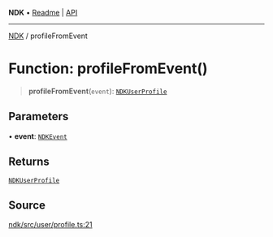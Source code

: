 **NDK** • [Readme](../README.md) \| [API](../globals.md)

***

[NDK](../README.md) / profileFromEvent

# Function: profileFromEvent()

> **profileFromEvent**(`event`): [`NDKUserProfile`](../interfaces/NDKUserProfile.md)

## Parameters

• **event**: [`NDKEvent`](../classes/NDKEvent.md)

## Returns

[`NDKUserProfile`](../interfaces/NDKUserProfile.md)

## Source

[ndk/src/user/profile.ts:21](https://github.com/nostr-dev-kit/ndk/blob/d04eef3/ndk/src/user/profile.ts#L21)
